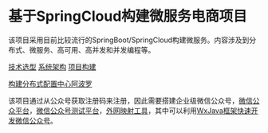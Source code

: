 # 基于SpringCloud构建微服务电商项目

该项目采用目前比较流行的SpringBoot/SpringCloud构建微服务。内容涉及到分布式、微服务、高可用、高并发和并发编程等。

[技术选型](/ms-shop-doc/技术选型.md)
[系统架构](/ms-shop-doc/系统架构.md)
[项目构建](/ms-shop-doc/项目构建.md)  
  
[构建分布式配置中心阿波罗](/ms-shop-doc/阿波罗配置.md)  

该项目通过从公众号获取注册码来注册，因此需要搭建企业级微信公众号，[微信公众平台](https://mp.weixin.qq.com/)，[微信公众号测试平台](https://mp.weixin.qq.com/debug/cgi-bin/sandbox?t=sandbox/login)，[外网映射工具](https://natapp.cn/)，其中可以利用[WxJava框架快速开发微信公众号](https://github.com/Wechat-Group/WxJava)。
